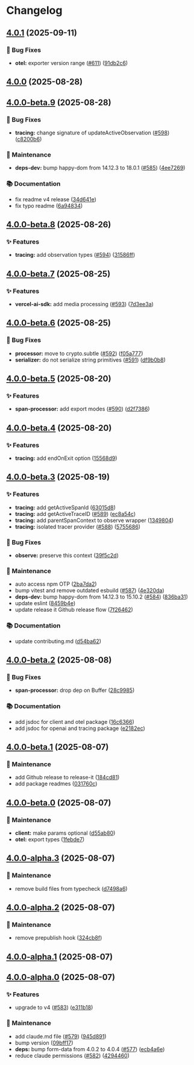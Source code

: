 # Changelog

## [4.0.1](https://github.com/langfuse/langfuse-js/compare/v4.0.0...v4.0.1) (2025-09-11)

### 🐛 Bug Fixes

* **otel:** exporter version range ([#611](https://github.com/langfuse/langfuse-js/issues/611)) ([91db2c6](https://github.com/langfuse/langfuse-js/commit/91db2c60bf98ece8867a430e1bf3639cabbc73f5))

## [4.0.0](https://github.com/langfuse/langfuse-js/compare/v4.0.0-beta.9...v4.0.0) (2025-08-28)

## [4.0.0-beta.9](https://github.com/langfuse/langfuse-js/compare/v4.0.0-beta.8...v4.0.0-beta.9) (2025-08-28)

### 🐛 Bug Fixes

* **tracing:** change signature of updateActiveObservation ([#598](https://github.com/langfuse/langfuse-js/issues/598)) ([c8200b6](https://github.com/langfuse/langfuse-js/commit/c8200b642440d6c1cc12c5c7eb6796c2c761e5fd))

### 🔧 Maintenance

* **deps-dev:** bump happy-dom from 14.12.3 to 18.0.1 ([#585](https://github.com/langfuse/langfuse-js/issues/585)) ([4ee7269](https://github.com/langfuse/langfuse-js/commit/4ee72691901da3f5104ad92d05cdb1fea27145ba))

### 📚 Documentation

* fix readme v4 release ([34d641e](https://github.com/langfuse/langfuse-js/commit/34d641ee87c990f653f727eff02d6b5b409cb705))
* fix typo readme ([6a94834](https://github.com/langfuse/langfuse-js/commit/6a94834585a171d135d37913bcde840dedf5002e))

## [4.0.0-beta.8](https://github.com/langfuse/langfuse-js/compare/v4.0.0-beta.7...v4.0.0-beta.8) (2025-08-26)

### ✨ Features

* **tracing:** add observation types ([#594](https://github.com/langfuse/langfuse-js/issues/594)) ([31586ff](https://github.com/langfuse/langfuse-js/commit/31586ff3c951aa42f100d1dc4ce51082cc3dc863))

## [4.0.0-beta.7](https://github.com/langfuse/langfuse-js/compare/v4.0.0-beta.6...v4.0.0-beta.7) (2025-08-25)

### ✨ Features

* **vercel-ai-sdk:** add media processing ([#593](https://github.com/langfuse/langfuse-js/issues/593)) ([7d3ee3a](https://github.com/langfuse/langfuse-js/commit/7d3ee3aaf028c3224e3750f8aa1a4da4b95c9cbd))

## [4.0.0-beta.6](https://github.com/langfuse/langfuse-js/compare/v4.0.0-beta.5...v4.0.0-beta.6) (2025-08-25)

### 🐛 Bug Fixes

* **processor:** move to crypto.subtle ([#592](https://github.com/langfuse/langfuse-js/issues/592)) ([f05a777](https://github.com/langfuse/langfuse-js/commit/f05a777e00c4c6a49b7b4f0bc9a7c658cc681445))
* **serializer:** do not serialize string primitives ([#591](https://github.com/langfuse/langfuse-js/issues/591)) ([df9b0b8](https://github.com/langfuse/langfuse-js/commit/df9b0b8d2e3acaa51af25b9fc5d3d3fcaac011ef))

## [4.0.0-beta.5](https://github.com/langfuse/langfuse-js/compare/v4.0.0-beta.4...v4.0.0-beta.5) (2025-08-20)

### ✨ Features

* **span-processor:** add export modes ([#590](https://github.com/langfuse/langfuse-js/issues/590)) ([d2f7386](https://github.com/langfuse/langfuse-js/commit/d2f73865fffd07d61bf697904e5945841b45693b))

## [4.0.0-beta.4](https://github.com/langfuse/langfuse-js/compare/v4.0.0-beta.3...v4.0.0-beta.4) (2025-08-20)

### ✨ Features

* **tracing:** add endOnExit option ([15568d9](https://github.com/langfuse/langfuse-js/commit/15568d99fa42277ebf870211c980326883f7c85a))

## [4.0.0-beta.3](https://github.com/langfuse/langfuse-js/compare/v4.0.0-beta.2...v4.0.0-beta.3) (2025-08-19)

### ✨ Features

* **tracing:** add getActiveSpanId ([63015d8](https://github.com/langfuse/langfuse-js/commit/63015d80b2e6c299476191ac3278278e7ed652db))
* **tracing:** add getActiveTraceID ([#589](https://github.com/langfuse/langfuse-js/issues/589)) ([ec8a54c](https://github.com/langfuse/langfuse-js/commit/ec8a54ca3dfad4fcdeb5f6d4fa705149432ac409))
* **tracing:** add parentSpanContext to observe wrapper ([1349804](https://github.com/langfuse/langfuse-js/commit/134980477d63edf8203ee0477f70449f8effc270))
* **tracing:** isolated tracer provider ([#588](https://github.com/langfuse/langfuse-js/issues/588)) ([5755686](https://github.com/langfuse/langfuse-js/commit/57556864e2aa9d2d902a7bd26f8b472c07dd661d))

### 🐛 Bug Fixes

* **observe:** preserve this context ([39f5c2d](https://github.com/langfuse/langfuse-js/commit/39f5c2d70a8f387b99bc1f9571a4e9235b89baba))

### 🔧 Maintenance

* auto access npm OTP ([2ba7da2](https://github.com/langfuse/langfuse-js/commit/2ba7da2c3baa981ac6674664acfd2526fabf3f98))
* bump vitest and remove outdated esbuild ([#587](https://github.com/langfuse/langfuse-js/issues/587)) ([4e320da](https://github.com/langfuse/langfuse-js/commit/4e320dac55ecccd2d7dfa9cc70a4beed4f57aa24))
* **deps-dev:** bump happy-dom from 14.12.3 to 15.10.2 ([#584](https://github.com/langfuse/langfuse-js/issues/584)) ([836ba31](https://github.com/langfuse/langfuse-js/commit/836ba317756595bc44f11a8da9a44a23889651b1))
* update eslint ([8459b4e](https://github.com/langfuse/langfuse-js/commit/8459b4ee775ce8edfeaafddb43dea72503a0753a))
* update release it Github release flow ([7f26462](https://github.com/langfuse/langfuse-js/commit/7f26462b8c63556e3f9b91858cb674b6a296ac2a))

### 📚 Documentation

* update contributing.md ([d54ba62](https://github.com/langfuse/langfuse-js/commit/d54ba628956c01387ed51cbad15a957167821ab7))

## [4.0.0-beta.2](https://github.com/langfuse/langfuse-js/compare/v4.0.0-beta.1...v4.0.0-beta.2) (2025-08-08)

### 🐛 Bug Fixes

* **span-processor:** drop dep on Buffer ([28c9985](https://github.com/langfuse/langfuse-js/commit/28c9985781efda45586d0c8c17b0154c56765b43))

### 📚 Documentation

* add jsdoc for client and otel package ([16c6366](https://github.com/langfuse/langfuse-js/commit/16c6366cece574fd5ba33121467f32df06fdac0d))
* add jsdoc for openai and tracing package ([e2182ec](https://github.com/langfuse/langfuse-js/commit/e2182ece84feae754d0827d06ffdeec2d9361ae0))

## [4.0.0-beta.1](https://github.com/langfuse/langfuse-js/compare/v4.0.0-beta.0...v4.0.0-beta.1) (2025-08-07)

### 🔧 Maintenance

* add Github release to release-it ([184cd81](https://github.com/langfuse/langfuse-js/commit/184cd819a667d594bc5fb955e453031a032b3daf))
* add package readmes ([031760c](https://github.com/langfuse/langfuse-js/commit/031760c925302581441ff62b50ecf8d465b39426))

## [4.0.0-beta.0](https://github.com/langfuse/langfuse-js/compare/v4.0.0-alpha.3...v4.0.0-beta.0) (2025-08-07)

### 🔧 Maintenance

* **client:** make params optional ([d55ab80](https://github.com/langfuse/langfuse-js/commit/d55ab8012ee7b7ed37eb27b1d925e8fea0e78e8b))
* **otel:** export types ([1febde7](https://github.com/langfuse/langfuse-js/commit/1febde7380276225b2622cbd3b6b6594c4b69868))

## [4.0.0-alpha.3](https://github.com/langfuse/langfuse-js/compare/v4.0.0-alpha.2...v4.0.0-alpha.3) (2025-08-07)

### 🔧 Maintenance

* remove build files from typecheck ([d7498a6](https://github.com/langfuse/langfuse-js/commit/d7498a62020f6232c016237dd4bd15f7b1ac19e5))

## [4.0.0-alpha.2](https://github.com/langfuse/langfuse-js/compare/v4.0.0-alpha.1...v4.0.0-alpha.2) (2025-08-07)

### 🔧 Maintenance

* remove prepublish hook ([324cb8f](https://github.com/langfuse/langfuse-js/commit/324cb8f936bef1ce915b015469003fa653ca64f5))

## [4.0.0-alpha.1](https://github.com/langfuse/langfuse-js/compare/v4.0.0-alpha.0...v4.0.0-alpha.1) (2025-08-07)

## [4.0.0-alpha.0](https://github.com/langfuse/langfuse-js/compare/v3.38.4...v4.0.0-alpha.0) (2025-08-07)

### ✨ Features

* upgrade to v4 ([#583](https://github.com/langfuse/langfuse-js/issues/583)) ([e311b18](https://github.com/langfuse/langfuse-js/commit/e311b184a10f502b315c34309ab70edea0caa2dd))

### 🔧 Maintenance

* add claude.md file ([#579](https://github.com/langfuse/langfuse-js/issues/579)) ([945d891](https://github.com/langfuse/langfuse-js/commit/945d891c776cfbe7355d5a2d82fbd86662dce1eb))
* bump version ([09bff17](https://github.com/langfuse/langfuse-js/commit/09bff17bc6cdba90aa6a532b4718b34eb627fe84))
* **deps:** bump form-data from 4.0.2 to 4.0.4 ([#577](https://github.com/langfuse/langfuse-js/issues/577)) ([ecb4a6e](https://github.com/langfuse/langfuse-js/commit/ecb4a6e5db0f484f32ba809d5eabafe7f611fb1c))
* reduce claude permissions ([#582](https://github.com/langfuse/langfuse-js/issues/582)) ([4294460](https://github.com/langfuse/langfuse-js/commit/4294460eb8a15076b89a1f79215b209610e8131c))
